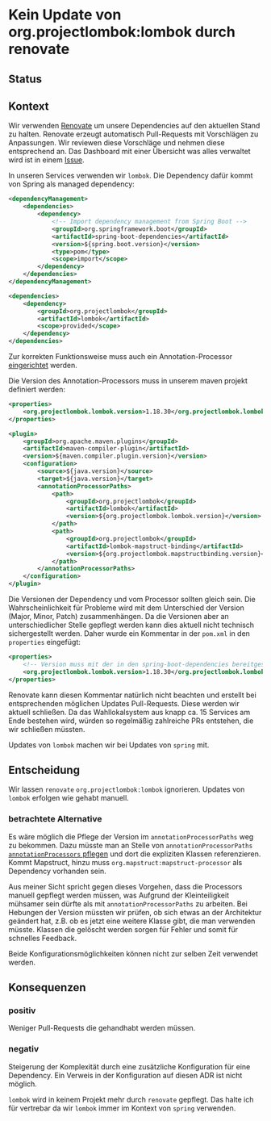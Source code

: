 # Kein Update von org.projectlombok:lombok durch renovate

## Status

<adr-status status='accepted'></adr-status>

## Kontext

Wir verwenden [Renovate](https://docs.renovatebot.com) um unsere Dependencies auf den aktuellen Stand zu halten. Renovate
erzeugt automatisch Pull-Requests mit Vorschlägen zu Anpassungen. Wir reviewen diese Vorschläge und nehmen diese entsprechend an.
Das Dashboard mit einer Übersicht was alles verwaltet wird ist in einem [Issue](https://github.com/it-at-m/Wahllokalsystem/issues/1).

In unseren Services verwenden wir `lombok`. Die Dependency dafür kommt von Spring als managed dependency:

```xml
<dependencyManagement>
    <dependencies>
        <dependency>
            <!-- Import dependency management from Spring Boot -->
            <groupId>org.springframework.boot</groupId>
            <artifactId>spring-boot-dependencies</artifactId>
            <version>${spring.boot.version}</version>
            <type>pom</type>
            <scope>import</scope>
        </dependency>
    </dependencies>
</dependencyManagement>
```

```xml
<dependencies>
    <dependency>
        <groupId>org.projectlombok</groupId>
        <artifactId>lombok</artifactId>
        <scope>provided</scope>
    </dependency>
</dependencies>
```

Zur korrekten Funktionsweise muss auch ein Annotation-Processor [eingerichtet](https://projectlombok.org/setup/maven) werden.

Die Version des Annotation-Processors muss in unserem maven projekt definiert werden:

```xml
<properties>
    <org.projectlombok.lombok.version>1.18.30</org.projectlombok.lombok.version>
</properties>
```

```xml
<plugin>
    <groupId>org.apache.maven.plugins</groupId>
    <artifactId>maven-compiler-plugin</artifactId>
    <version>${maven.compiler.plugin.version}</version>
    <configuration>
        <source>${java.version}</source>
        <target>${java.version}</target>
        <annotationProcessorPaths>
            <path>
                <groupId>org.projectlombok</groupId>
                <artifactId>lombok</artifactId>
                <version>${org.projectlombok.lombok.version}</version>
            </path>
            <path>
                <groupId>org.projectlombok</groupId>
                <artifactId>lombok-mapstruct-binding</artifactId>
                <version>${org.projectlombok.mapstructbinding.version}</version>
            </path>
        </annotationProcessorPaths>
    </configuration>
</plugin>
```

Die Versionen der Dependency und vom Processor sollten gleich sein. Die Wahrscheinlichkeit für Probleme wird mit dem Unterschied der Version (Major, Minor, Patch) zusammenhängen. 
Da die Versionen aber an unterschiedlicher Stelle gepflegt werden kann dies aktuell nicht
technisch sichergestellt werden. Daher wurde ein Kommentar in der `pom.xml` in den `properties` eingefügt:
```xml
<properties>
    <!-- Version muss mit der in den spring-boot-dependencies bereitgestellten Lombok-Version übereinstimmen -->
    <org.projectlombok.lombok.version>1.18.30</org.projectlombok.lombok.version>
</properties>
```

Renovate kann diesen Kommentar natürlich nicht beachten und erstellt bei entsprechenden möglichen Updates Pull-Requests.
Diese werden wir aktuell schließen. Da das Wahllokalsystem aus knapp ca. 15 Services am Ende bestehen wird, würden so regelmäßig
zahlreiche PRs entstehen, die wir schließen müssten. 

Updates von `lombok` machen wir bei Updates von `spring` mit.

## Entscheidung

Wir lassen `renovate` `org.projectlombok:lombok` ignorieren. Updates von `lombok` erfolgen wie gehabt manuell.

### betrachtete Alternative

Es wäre möglich die Pflege der Version im `annotationProcessorPaths` weg zu bekommen. Dazu müsste man an Stelle von
`annotationProcessorPaths` [`annotationProcessors` pflegen](https://projectlombok.org/contributing/lombok-execution-path) und dort die expliziten Klassen referenzieren. Kommt Mapstruct,
hinzu muss `org.mapstruct:mapstruct-processor` als Dependency vorhanden sein.

Aus meiner Sicht spricht gegen dieses Vorgehen, dass die Processors manuell gepflegt werden müssen, was Aufgrund der Kleinteiligkeit
mühsamer sein dürfte als mit `annotationProcessorPaths` zu arbeiten. Bei Hebungen der
Version müssten wir prüfen, ob sich etwas an der Architektur geändert hat, z.B. ob es jetzt eine weitere Klasse gibt, die man
verwenden müsste. Klassen die gelöscht werden sorgen für Fehler und somit für schnelles Feedback.

Beide Konfigurationsmöglichkeiten können nicht zur selben Zeit verwendet werden.

## Konsequenzen

### positiv

Weniger Pull-Requests die gehandhabt werden müssen.

### negativ

Steigerung der Komplexität durch eine zusätzliche Konfiguration für eine Dependency. Ein Verweis in der Konfiguration auf diesen ADR ist nicht möglich.

`lombok` wird in keinem Projekt mehr durch `renovate` gepflegt. Das halte ich für vertrebar da wir `lombok` immer im Kontext von `spring` verwenden.